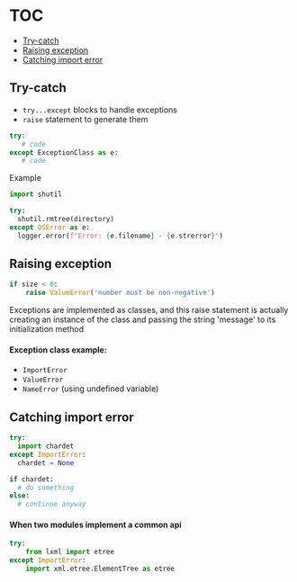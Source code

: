 # TOC
* [Try-catch](/exception.md#try-catch)
* [Raising exception](/exception.md#raising-exception)
* [Catching import error](/exception.md#catching-import-error)

## Try-catch
* `try...except` blocks to handle exceptions
* `raise` statement to generate them
```python
try:
   # code
except ExceptionClass as e:
   # code
```
Example
```python
import shutil

try:
  shutil.rmtree(directory)
except OSError as e:
  logger.error(f"Error: {e.filename} - {e.strerror}")
```

## Raising exception
```python
if size < 0:
    raise ValueError('number must be non-negative')
```

Exceptions are implemented as classes, and this raise statement is actually creating an instance of the class 
and passing the string 'message' to its initialization method

#### Exception class example:
* `ImportError`
* `ValueError`
* `NameError` (using undefined variable)

## Catching import error
```python
try:
  import chardet
except ImportError:
  chardet = None

if chardet:
  # do something
else:
  # continue anyway
```

#### When two modules implement a common api
```python
try:
    from lxml import etree
except ImportError:
    import xml.etree.ElementTree as etree
```
